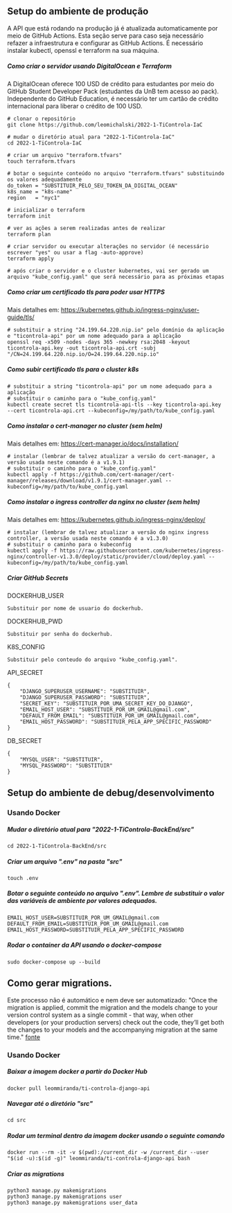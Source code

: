 ## Setup do ambiente de produção
A API que está rodando na produção já é atualizada automaticamente por meio de GitHub Actions. Esta seção serve para caso seja necessário refazer a infraestrutura e configurar as GitHub Actions. É necessário instalar kubectl, openssl e terraform na sua máquina.

##### Como criar o servidor usando DigitalOcean e Terraform
A DigitalOcean oferece 100 USD de crédito para estudantes por meio do GitHub Student Developer Pack (estudantes da UnB tem acesso ao pack). Independente do GitHub Education, é necessário ter um cartão de crédito internacional para liberar o crédito de 100 USD.

```
# clonar o repositório
git clone https://github.com/leomichalski/2022-1-TiControla-IaC

# mudar o diretório atual para "2022-1-TiControla-IaC"
cd 2022-1-TiControla-IaC

# criar um arquivo "terraform.tfvars"
touch terraform.tfvars

# botar o seguinte conteúdo no arquivo "terraform.tfvars" substituindo os valores adequadamente
do_token = "SUBSTITUIR_PELO_SEU_TOKEN_DA_DIGITAL_OCEAN"
k8s_name = "k8s-name"
region   = "nyc1"

# inicializar o terraform
terraform init

# ver as ações a serem realizadas antes de realizar
terraform plan

# criar servidor ou executar alterações no servidor (é necessário escrever "yes" ou usar a flag -auto-approve)
terraform apply

# após criar o servidor e o cluster kubernetes, vai ser gerado um arquivo "kube_config.yaml" que será necessário para as próximas etapas
```

##### Como criar um certificado tls para poder usar HTTPS
Mais detalhes em: https://kubernetes.github.io/ingress-nginx/user-guide/tls/

```
# substituir a string "24.199.64.220.nip.io" pelo domínio da aplicação e "ticontrola-api" por um nome adequado para a aplicação
openssl req -x509 -nodes -days 365 -newkey rsa:2048 -keyout ticontrola-api.key -out ticontrola-api.crt -subj "/CN=24.199.64.220.nip.io/O=24.199.64.220.nip.io"
```

##### Como subir certificado tls para o cluster k8s

```
# substituir a string "ticontrola-api" por um nome adequado para a aplicação
# substituir o caminho para o "kube_config.yaml"
kubectl create secret tls ticontrola-api-tls --key ticontrola-api.key --cert ticontrola-api.crt --kubeconfig=/my/path/to/kube_config.yaml
```

##### Como instalar o cert-manager no cluster (sem helm)

Mais detalhes em: <https://cert-manager.io/docs/installation/>

```
# instalar (lembrar de talvez atualizar a versão do cert-manager, a versão usada neste comando é a v1.9.1)
# substituir o caminho para o "kube_config.yaml"
kubectl apply -f https://github.com/cert-manager/cert-manager/releases/download/v1.9.1/cert-manager.yaml --kubeconfig=/my/path/to/kube_config.yaml
```

##### Como instalar o ingress controller da nginx no cluster (sem helm)

Mais detalhes em: <https://kubernetes.github.io/ingress-nginx/deploy/>

```
# instalar (lembrar de talvez atualizar a versão do nginx ingress controller, a versão usada neste comando é a v1.3.0)
# substituir o caminho para o kubeconfig
kubectl apply -f https://raw.githubusercontent.com/kubernetes/ingress-nginx/controller-v1.3.0/deploy/static/provider/cloud/deploy.yaml --kubeconfig=/my/path/to/kube_config.yaml
```

##### Criar GitHub Secrets

DOCKERHUB_USER
```
Substituir por nome de usuario do dockerhub.
```

DOCKERHUB_PWD
```
Substituir por senha do dockerhub.
```

K8S_CONFIG
```
Substituir pelo conteudo do arquivo "kube_config.yaml".
```

API_SECRET
```
{
    "DJANGO_SUPERUSER_USERNAME": "SUBSTITUIR",
    "DJANGO_SUPERUSER_PASSWORD": "SUBSTITUIR",
    "SECRET_KEY": "SUBSTITUIR_POR_UMA_SECRET_KEY_DO_DJANGO",
    "EMAIL_HOST_USER": "SUBSTITUIR_POR_UM_GMAIL@gmail.com",
    "DEFAULT_FROM_EMAIL": "SUBSTITUIR_POR_UM_GMAIL@gmail.com",
    "EMAIL_HOST_PASSWORD": "SUBSTITUIR_PELA_APP_SPECIFIC_PASSWORD"
}
```

DB_SECRET
```
{
    "MYSQL_USER": "SUBSTITUIR",
    "MYSQL_PASSWORD": "SUBSTITUIR"
}
```

## Setup do ambiente de debug/desenvolvimento

### Usando Docker

##### Mudar o diretório atual para "2022-1-TiControla-BackEnd/src"
```
cd 2022-1-TiControla-BackEnd/src
```

##### Criar um arquivo ".env" na pasta "src"
```
touch .env
```

##### Botar o seguinte conteúdo no arquivo ".env". Lembre de substituir o valor das variáveis de ambiente por valores adequados.
```
EMAIL_HOST_USER=SUBSTITUIR_POR_UM_GMAIL@gmail.com
DEFAULT_FROM_EMAIL=SUBSTITUIR_POR_UM_GMAIL@gmail.com
EMAIL_HOST_PASSWORD=SUBSTITUIR_PELA_APP_SPECIFIC_PASSWORD
```

##### Rodar o container da API usando o docker-compose
```
sudo docker-compose up --build
```

## Como gerar migrations.
Este processo não é automático e nem deve ser automatizado: "Once the migration is applied, commit the migration and the models change to your version control system as a single commit - that way, when other developers (or your production servers) check out the code, they’ll get both the changes to your models and the accompanying migration at the same time." [fonte](https://docs.djangoproject.com/en/4.1/topics/migrations/#workflow)

### Usando Docker

##### Baixar a imagem docker a partir do Docker Hub
```
docker pull leommiranda/ti-controla-django-api
```

##### Navegar até o diretório "src"

```
cd src
```

##### Rodar um terminal dentro da imagem docker usando o seguinte comando
```
docker run --rm -it -v $(pwd):/current_dir -w /current_dir --user "$(id -u):$(id -g)" leommiranda/ti-controla-django-api bash
```

##### Criar as migrations
```
python3 manage.py makemigrations
python3 manage.py makemigrations user
python3 manage.py makemigrations user_data
```
